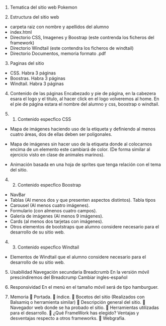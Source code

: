 1. Tematica del sitio web
 Pokemon

2. Estructura del sitio web
- carpeta raiz con nombre y apellidos del alumno
- index.html
- Directorio CSS, Imagenes y Boostrap (este contrenda los ficheros del framework)
- Directorio Windtail (este contendra los ficheros de windtail)
- Directorio Documentos, memoria formato .pdf

3. Paginas del sitio
- CSS. Habra 3 páginas
- Boostras. Habra 3 páginas
- Windtail. Habra 3 páginas

4. Contenido de las páginas
Encabezado y pie de página, en la cabezera esara el logo y el titulo, al hacer click en el logo volveremos al home.
En el pie de página estara el nombre del alumno y css, boostrap o windtail.

4. 1. Contenido especfico CSS
- Mapa de imágenes haciendo uso de la etiqueta <map> y definiendo al menos
    cuatro áreas, dos de ellas deben ser poligonales.

- Mapa de imágenes sin hacer uso de la etiqueta <map> donde al colocarnos
    encima de un elemento este cambiará de color. (De forma similar al ejercicio
    visto en clase de animales marinos).

- Animación basada en una hoja de sprites que tenga relación con el tema del
    sitio. 

4. 2. Contenido especfico Boostrap
- NavBar
- Tablas (Al menos dos y que presenten aspectos distintos).
     Tabla tipos
- Carousel (Al menos cuatro imágenes).
- Formulario (con almenos cuatro campos).
- Galería de imágenes (Al menos 9 imágenes).
- Cards (al menos dos tarjetas con imágenes).
- Otros elementos de bootstraps que alumno considere necesario para el
    desarrollo de su sitio web.

4. 3. Contenido especfico Windtail
 - Elementos de Windtail que el alumno considere necesario para el desarrollo de su sitio web.

5. Usabilidad
 Navegación secundaria Breadcrumb
 En la versión móvil prescindiremos del Breadcrump
 Cambiar ingles-español

6. Responsividad
    En el menú en el tamaño móvil será de tipo hamburguer.

7. Memoria
 Portada.
 índice.
 Bocetos del sitio (Realizados con Balsamiq o herramienta similar)
 Descripción general del sitio.
 Navegador web donde se ha probado el sitio.
 Herramientas utilizadas para el desarrollo.
 ¿Qué FrameWork has elegido? Ventajas y desventajas respecto a otros frameworks.
 Webgrafía.